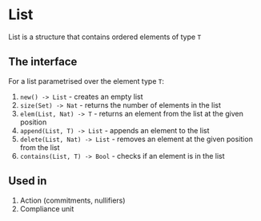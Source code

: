 # List

List is a structure that contains ordered elements of type `T`

## The interface

For a list parametrised over the element type `T`:

1. `new() -> List` - creates an empty list
2. `size(Set) -> Nat` - returns the number of elements in the list
3. `elem(List, Nat) -> T` - returns an element from the list at the given position
4. `append(List, T) -> List` - appends an element to the list
5. `delete(List, Nat) -> List` - removes an element at the given position from the list
6. `contains(List, T) -> Bool` - checks if an element is in the list

## Used in
1. Action (commitments, nullifiers)
2. Compliance unit
